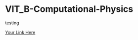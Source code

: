 # VIT_B-Computational-Physics 
testing 

[Your Link Here](https://www.wired.com/2015/11/what-computational-physics-is-really-about/)

